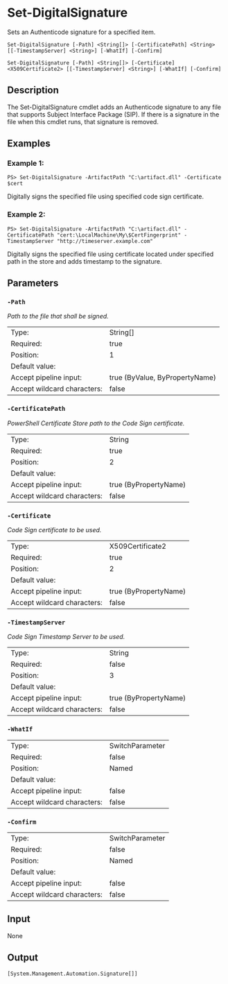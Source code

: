 # Set-DigitalSignature

Sets an Authenticode signature for a specified item.

```Set-DigitalSignature [-Path] <String[]> [-CertificatePath] <String> [[-TimestampServer] <String>] [-WhatIf] [-Confirm]```

```Set-DigitalSignature [-Path] <String[]> [-Certificate] <X509Certificate2> [[-TimestampServer] <String>] [-WhatIf] [-Confirm]```

## Description

The Set-DigitalSignature cmdlet adds an Authenticode signature to any file that supports Subject Interface Package (SIP). If there is a signature in the file when this cmdlet runs, that signature is removed.

## Examples

### Example 1:

```PS> Set-DigitalSignature -ArtifactPath "C:\artifact.dll" -Certificate $cert```

Digitally signs the specified file using specified code sign certificate.

### Example 2:

```PS> Set-DigitalSignature -ArtifactPath "C:\artifact.dll" -CertificatePath "cert:\LocalMachine\My\$CertFingerprint" -TimestampServer "http://timeserver.example.com"```

Digitally signs the specified file using certificate located under specified path in the store and adds timestamp to the signature.

## Parameters

### ```-Path```

*Path to the file that shall be signed.*

<table>
  <tr><td>Type:</td><td>String[]</td></tr>
  <tr><td>Required:</td><td>true</td></tr>
  <tr><td>Position:</td><td>1</td></tr>
  <tr><td>Default value:</td><td></td></tr>
  <tr><td>Accept pipeline input:</td><td>true (ByValue, ByPropertyName)</td></tr>
  <tr><td>Accept wildcard characters:</td><td>false</td></tr>
</table>

### ```-CertificatePath```

*PowerShell Certificate Store path to the Code Sign certificate.*

<table>
  <tr><td>Type:</td><td>String</td></tr>
  <tr><td>Required:</td><td>true</td></tr>
  <tr><td>Position:</td><td>2</td></tr>
  <tr><td>Default value:</td><td></td></tr>
  <tr><td>Accept pipeline input:</td><td>true (ByPropertyName)</td></tr>
  <tr><td>Accept wildcard characters:</td><td>false</td></tr>
</table>

### ```-Certificate```

*Code Sign certificate to be used.*

<table>
  <tr><td>Type:</td><td>X509Certificate2</td></tr>
  <tr><td>Required:</td><td>true</td></tr>
  <tr><td>Position:</td><td>2</td></tr>
  <tr><td>Default value:</td><td></td></tr>
  <tr><td>Accept pipeline input:</td><td>true (ByPropertyName)</td></tr>
  <tr><td>Accept wildcard characters:</td><td>false</td></tr>
</table>

### ```-TimestampServer```

*Code Sign Timestamp Server to be used.*

<table>
  <tr><td>Type:</td><td>String</td></tr>
  <tr><td>Required:</td><td>false</td></tr>
  <tr><td>Position:</td><td>3</td></tr>
  <tr><td>Default value:</td><td></td></tr>
  <tr><td>Accept pipeline input:</td><td>true (ByPropertyName)</td></tr>
  <tr><td>Accept wildcard characters:</td><td>false</td></tr>
</table>

### ```-WhatIf```

<table>
  <tr><td>Type:</td><td>SwitchParameter</td></tr>
  <tr><td>Required:</td><td>false</td></tr>
  <tr><td>Position:</td><td>Named</td></tr>
  <tr><td>Default value:</td><td></td></tr>
  <tr><td>Accept pipeline input:</td><td>false</td></tr>
  <tr><td>Accept wildcard characters:</td><td>false</td></tr>
</table>

### ```-Confirm```

<table>
  <tr><td>Type:</td><td>SwitchParameter</td></tr>
  <tr><td>Required:</td><td>false</td></tr>
  <tr><td>Position:</td><td>Named</td></tr>
  <tr><td>Default value:</td><td></td></tr>
  <tr><td>Accept pipeline input:</td><td>false</td></tr>
  <tr><td>Accept wildcard characters:</td><td>false</td></tr>
</table>

## Input

None

## Output

```[System.Management.Automation.Signature[]]```

